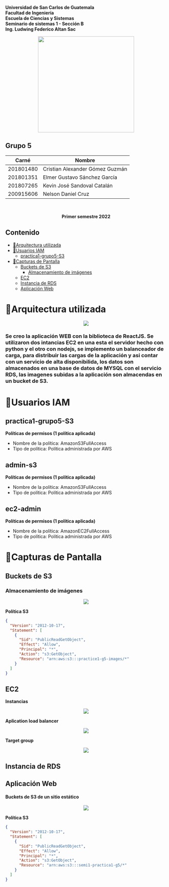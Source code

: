 **Universidad de San Carlos de Guatemala**  
**Facultad de Ingeniería**  
**Escuela de Ciencias y Sistemas**  
**Seminario de sistemas 1 - Sección B**  
**Ing. Ludwing Federico Altan Sac**

<p align="center"><img src="./img/USAC_logo.png" width="300" height="300"/></p>

<h2> Grupo 5 </h2>

| Carné     | Nombre                          |
| --------- | ------------------------------- |
| 201801480 | Cristian Alexander Gómez Guzmán |
| 201801351 | Elmer Gustavo Sánchez García    |
| 201807265 | Kevin José Sandoval Catalán     |
| 200915606 | Nelson Daniel Cruz              |

<br/>

**<p align="center">Primer semestre 2022</p>**

## Contenido

- [🔸Arquitectura utilizada](#arquitectura-utilizada)
- [🔸Usuarios IAM](#usuarios-iam)
  - [practica1-grupo5-S3](#practica1-grupo5-s3)
- [🔸Capturas de Pantalla](#capturas-de-pantalla)
  - [Buckets de S3](#buckets-de-s3)
    - [Almacenamiento de imágenes](#almacenamiento-de-imágenes)
  - [EC2](#ec2)
  - [Instancia de RDS](#instancia-de-rds)
  - [Aplicación Web](#aplicación-web)

# 🔸Arquitectura utilizada

<p align="center"><img src="./img/arquitectura.png"/></p>


### Se creo la aplicación WEB con la biblioteca de ReactJS. Se utilizaron dos intancias EC2 en una esta el servidor hecho con python y el otro con nodejs, se implemento un balanceador de carga, para distribuir las cargas de la aplicación y asi contar con un servicio de alta disponibilida, los datos son almacenados en una base de datos de MYSQL con el servicio RDS, las imagenes subidas a la aplicación son almacendas en un bucket de S3. 

# 🔸Usuarios IAM


## practica1-grupo5-S3

**Políticas de permisos (1 política aplicada)**

- Nombre de la política: AmazonS3FullAccess
- Tipo de política: Política administrada por AWS

## admin-s3

**Políticas de permisos (1 política aplicada)**

- Nombre de la política: AmazonS3FullAccess
- Tipo de política: Política administrada por AWS

## ec2-admin

**Políticas de permisos (1 política aplicada)**

- Nombre de la política: AmazonEC2FullAccess
- Tipo de política: Política administrada por AWS

# 🔸Capturas de Pantalla

## Buckets de S3

### Almacenamiento de imágenes

<p align="center"><img src="./img/bucket-images.png"/></p>

**Política S3**

```json
{
  "Version": "2012-10-17",
  "Statement": [
    {
      "Sid": "PublicReadGetObject",
      "Effect": "Allow",
      "Principal": "*",
      "Action": "s3:GetObject",
      "Resource": "arn:aws:s3:::practice1-g5-images/*"
    }
  ]
}
```

## EC2
**Instancias**
<p align="center"><img src="./img/ec2-instancias.png"/></p>

**Aplication load balancer**
<p align="center"><img src="./img/loadbalancers.png"/></p>

**Target group**
<p align="center"><img src="./img/target-group.png"/></p>

## Instancia de RDS

## Aplicación Web

#### Buckets de S3 de un sitio estático

<p align="center"><img src="./img/bucket-app.jpeg"/></p>

**Política S3**

```json
{
  "Version": "2012-10-17",
  "Statement": [
    {
      "Sid": "PublicReadGetObject",
      "Effect": "Allow",
      "Principal": "*",
      "Action": "s3:GetObject",
      "Resource": "arn:aws:s3:::semi1-practica1-g5/*"
    }
  ]
}
```
